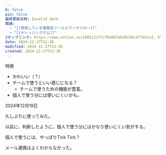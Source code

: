 ```yaml
---
Q: false
pin: false
最終更新日時: Invalid date
関連:
  - "[[使用している情報系ツールとワークフロー]]"
  - "[[ナレッジシステム]]"
2ホップリンク: https://www.notion.so/1601121f1cf68007a838c9dcd7f441cd, https://www.notion.so/1611121f1cf6809fbcf4fdd9a96984d5, https://www.notion.so/395f80c6ad3f4fc490e8aedbfb937038, https://www.notion.so/4abe4d76bc3045c2b974a389849c6ff8, https://www.notion.so/9e149cc4e75744ba8873064637fa9099,https://www.notion.so/1381121f1cf68081bc88f4646e334abd, https://www.notion.so/1611121f1cf6809fbcf4fdd9a96984d5, https://www.notion.so/37dc6fa32cfe48cdb6ee6c64ce354faa, https://www.notion.so/3cd021df0fe5432db1eeb34ac96356ed, https://www.notion.so/4b37b1908a4e43f1b0ce10a612bddb35, https://www.notion.so/7722a553f91d46469988e480c373f571, https://www.notion.so/9e149cc4e75744ba8873064637fa9099, https://www.notion.so/a27b512127ec4b5b9b9d5dfd96794848, https://www.notion.so/c161cce97afe49788090b1d3a76fa2ba, https://www.notion.so/c670108ea7bf43cf863b8e0e7601ca28
date: 2024-12-27T22:36
modified: 2024-12-27T22:36
created: 2024-12-27T22:36
---
```

  

特徴

- かわいい（？）
- チームで使うといい感じになる？
    - チームで使うための機能が豊富。
- 個人で使う分には使いにくいかも。

  

  

2024年12月19日

久しぶりに使ってみた。

以前に、判断したように、個人で使う分にはかなり使いにくい気がする。

個人で使うには、やっぱりTick Tick？

メール連携はよくわからなかった。